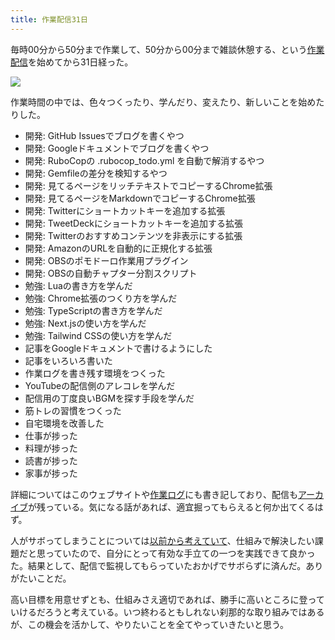 ```yaml
---
title: 作業配信31日
---
```

毎時00分から50分まで作業して、50分から00分まで雑談休憩する、という[作業配信](https://www.youtube.com/c/r7kamura)を始めてから31日経った。

![](https://lh3.googleusercontent.com/docs/ADP-6oGYnH_whMO51TWWpUVcHHKgXQMzk_9KpLQcE9PSbKiSHk0JRG4dpJbqspqqF-1sVXQh5kzzfsE6eQJqdzNAyxGrwDiSAbjR6przxTVokeHDE0oFrBiMu-ao06VQQvh1lXWXxRwBbFfDCZ2U0-wxCKrr1FTPkvlI0G_7fPKMNn7WDBA_jRs1h4-29JWfMshJBCbR_SE6eKkFcb5Je9EopDo2lacbGu56GpLqKBWtt2cg8CHMvLU5tQ8tLubTiUheH96mhj7rihkx74-HCjNKBo6zacgggTtkWKJxCVx0vfrOP1432hC5h6tUSpk-BNE62_Jq7Kf9ubGKvnkcIQsdaWXe_xiG8gX9I8iTDWR86pvXqQH9TJf149VolZ9ZUplfoL0Ze3LObLJUnaM6ktqThuKdfuPJbU7fEDlvxRELth35UfIYFHu08SDKy1xboX5-uoEncOfF1YwWjIUXv5XYEiJQ6JJn6UOBKyG3B3Z8yQf4VB4rYP2xnN64cXKu2sGrkw6wEO5y0Y0jNLjqCeeQkiHxQE8gdBLO4ujiszuoEXZQ6Al52HqnUNq32orlUOWvJKa_rgcdBbvs381pyXJu7J7AWTJDGNys8qM7_9jetJvFlccycogsNl4xkajRdDEaqzKFsy4KKhXFkrRHNhM8pctn3PQcwQe2GN5tnqAkFw7rGQIQKb0rt1fwpvHImBG5f6UBui8i_uPXC3u3fpDV9PZrurGWwblnYl8xfip1iRJvMO0zMSb1tk6ur7s1cuo9pzagV_EsG4LMfYoMUbkZzsDauH0g-ibTQzZ1tsLJU6UZ9lWKtL44cvWQthD6w3OVKwArXXDnno5Oa-m8v-tptS586HwW4JlyM0IFpwHgYFhNK09C7SHRcjH1H8OfUBbFBFJkX71Q4Z_ManSdtoHo3lG5ns4F5LZx41PQuUGw7EWz6CzyNk3QrIxU0LtMhXX-sKwh_PNFaVFs-mJHOX0Mv2VtZfC9V3JDJvzImXR6oX4RraDo_7XD7Q3kJwgUW8n2ZvnY8bo4p4FgmcPTKG7XXXG4QJVPxktanY4X409eYx_iZNleQVoAlerZT5EKsjxBRjpg9uEGIE7uRFTYT6JKMh2u1VOU77Js7UPCikww13_Sm5ee3LwRLB-ff7koJb7WogGSznVDxAJaxtTuUHcQT3yYPuUIjIUSxYrecOoeE3wG8uHhrRcWGRl3tuNbI2ONb6L1Kzy49Z4GrOdzccp-1Pm1AIemZOO5tMGut_6g6JMCTaip)

作業時間の中では、色々つくったり、学んだり、変えたり、新しいことを始めたりした。

*   開発: GitHub Issuesでブログを書くやつ
*   開発: Googleドキュメントでブログを書くやつ
*   開発: RuboCopの .rubocop\_todo.yml を自動で解消するやつ
*   開発: Gemfileの差分を検知するやつ
*   開発: 見てるページをリッチテキストでコピーするChrome拡張
*   開発: 見てるページをMarkdownでコピーするChrome拡張
*   開発: Twitterにショートカットキーを追加する拡張
*   開発: TweetDeckにショートカットキーを追加する拡張
*   開発: Twitterのおすすめコンテンツを非表示にする拡張
*   開発: AmazonのURLを自動的に正規化する拡張
*   開発: OBSのポモドーロ作業用プラグイン
*   開発: OBSの自動チャプター分割スクリプト
*   勉強: Luaの書き方を学んだ
*   勉強: Chrome拡張のつくり方を学んだ
*   勉強: TypeScriptの書き方を学んだ
*   勉強: Next.jsの使い方を学んだ
*   勉強: Tailwind CSSの使い方を学んだ
*   記事をGoogleドキュメントで書けるようにした
*   記事をいろいろ書いた
*   作業ログを書き残す環境をつくった
*   YouTubeの配信側のアレコレを学んだ
*   配信用の丁度良いBGMを探す手段を学んだ
*   筋トレの習慣をつくった
*   自宅環境を改善した
*   仕事が捗った
*   料理が捗った
*   読書が捗った
*   家事が捗った

詳細についてはこのウェブサイトや[作業ログ](https://r7kamura.github.io/diary/)にも書き記しており、配信も[アーカイブ](https://www.youtube.com/c/r7kamura)が残っている。気になる話があれば、適宜掘ってもらえると何か出てくるはず。

人がサボってしまうことについては[以前から考えていて](https://twitter.com/r7kamura/status/1529728163068395521)、仕組みで解決したい課題だと思っていたので、自分にとって有効な手立ての一つを実践できて良かった。結果として、配信で監視してもらっていたおかげでサボらずに済んだ。ありがたいことだ。

高い目標を用意せずとも、仕組みさえ適切であれば、勝手に高いところに登っていけるだろうと考えている。いつ終わるともしれない刹那的な取り組みではあるが、この機会を活かして、やりたいことを全てやっていきたいと思う。
